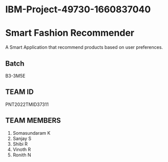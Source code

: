 # IBM-Project-49730-1660837040

# Smart Fashion Recommender

A Smart Application that recommend products based on user preferences.

## Batch

B3-3M5E

## TEAM ID 

PNT2022TMID37311

## TEAM MEMBERS

1. Somasundaram K
2. Sanjay S
3. Shibi R
4. Vinoth R
5. Ronith N
